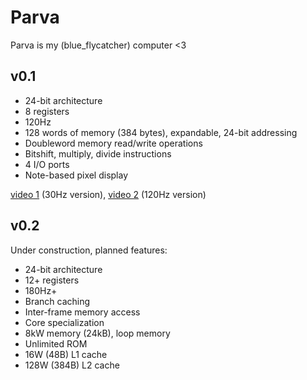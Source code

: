 # Parva

Parva is my (blue_flycatcher) computer <3

## v0.1

* 24-bit architecture
* 8 registers
* 120Hz
* 128 words of memory (384 bytes), expandable, 24-bit addressing
* Doubleword memory read/write operations
* Bitshift, multiply, divide instructions
* 4 I/O ports
* Note-based pixel display

[video 1](parva_0.1_1.mp4) (30Hz version), [video 2](parva_0.1_2.mp4) (120Hz version)


## v0.2

Under construction, planned features:

* 24-bit architecture
* 12+ registers
* 180Hz+
* Branch caching
* Inter-frame memory access
* Core specialization
* 8kW memory (24kB), loop memory
* Unlimited ROM
* 16W (48B) L1 cache
* 128W (384B) L2 cache
